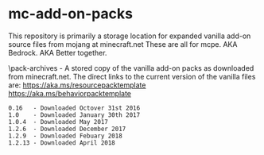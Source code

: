 # mc-add-on-packs

This repository is primarily a storage location for expanded vanilla add-on source files from mojang at minecraft.net
These are all for mcpe. AKA Bedrock. AKA Better together.


\pack-archives - A stored copy of the vanilla add-on packs as downloaded from minecraft.net.
		The direct links to the current version of the vanilla files are: 
     		https://aka.ms/resourcepacktemplate
     		https://aka.ms/behaviorpacktemplate

    0.16   - Downloaded Octover 31st 2016
	1.0    - Downloaded January 30th 2017
	1.0.4  - Downloaded May 2017
	1.2.6  - Downloaded December 2017
	1.2.9  - Downloaded Febuary 2018 
	1.2.13 - Downloaded April 2018
